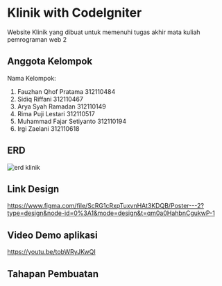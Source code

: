 # Klinik with CodeIgniter

Website Klinik yang dibuat untuk memenuhi tugas akhir mata kuliah pemrograman web 2

## Anggota Kelompok

Nama Kelompok:
1. Fauzhan Qhof Pratama         312110484
2. Sidiq Riffani                312110467
3. Arya Syah Ramadan            312110149
4. Rima Puji Lestari            312110517
5. Muhammad Fajar Setiyanto     312110194
6. Irgi Zaelani                 312110618

## ERD
![erd klinik](https://github.com/ristof5/Klinikci4/assets/116700466/285b8721-b9f4-4acc-9e78-ab51a1ddbc51)


## Link Design
https://www.figma.com/file/ScRG1cRxpTuxvnHAt3KDQB/Poster---2?type=design&node-id=0%3A1&mode=design&t=qm0a0HahbnCgukwP-1

## Video Demo aplikasi
https://youtu.be/tobWRyJKwQI

## Tahapan Pembuatan
